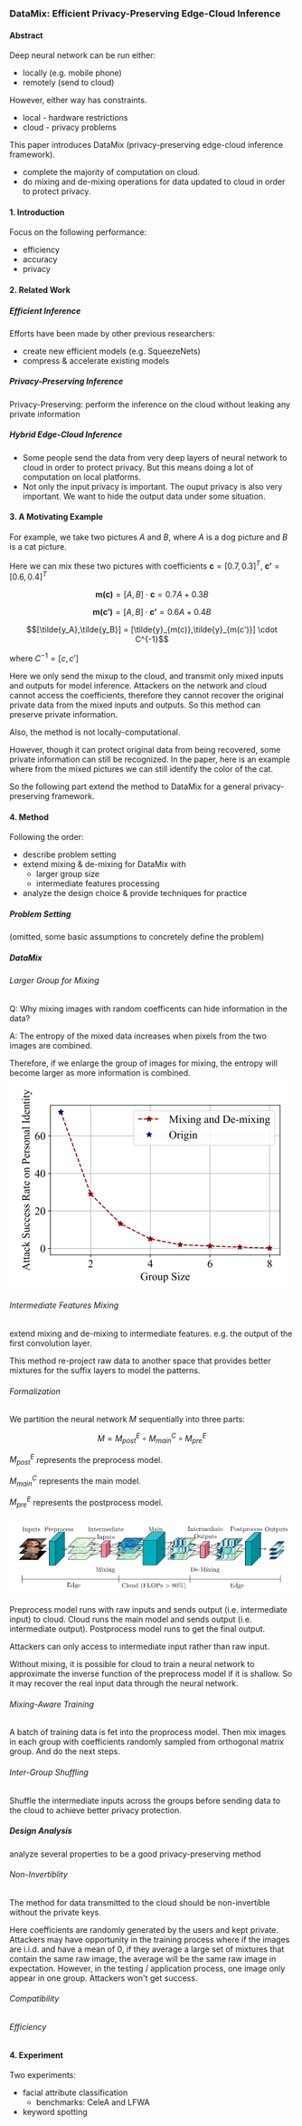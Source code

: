 ### DataMix: Efficient Privacy-Preserving Edge-Cloud Inference

#### Abstract

Deep neural network can be run either:
- locally (e.g. mobile phone)
- remotely (send to cloud)

However, either way has constraints.
- local - hardware restrictions
- cloud - privacy problems

This paper introduces DataMix (privacy-preserving edge-cloud inference framework).

- complete the majority of computation on cloud.
- do mixing and de-mixing operations for data updated to cloud in order to protect privacy.

#### 1. Introduction

Focus on the following performance:
- efficiency
- accuracy
- privacy

#### 2. Related Work

##### Efficient Inference

Efforts have been made by other previous researchers:
- create new efficient models (e.g. SqueezeNets)
- compress & accelerate existing models

##### Privacy-Preserving Inference
Privacy-Preserving: perform the inference on the cloud without leaking any private information

##### Hybrid Edge-Cloud Inference
- Some people send the data from very deep layers of neural network to cloud in order to protect privacy. But this means doing a lot of computation on local platforms.
- Not only the input privacy is important. The ouput privacy is also very important. We want to hide the output data under some situation.

#### 3. A Motivating Example

For example, we take two pictures $A$ and $B$, where $A$ is a dog picture and $B$ is a cat picture.

Here we can mix these two pictures with coefficients 
$\textbf{c}=[0.7,0.3]^T$, $\textbf{c'}=[0.6,0.4]^T$

$$\textbf{m(c)} = [A,B] \cdot \textbf{c} = 0.7A+0.3B$$

$$\textbf{m(c')} = [A,B] \cdot \textbf{c'} = 0.6A+0.4B$$

$$[\tilde{y_A},\tilde{y_B}] = [\tilde{y}_{m(c)},\tilde{y}_{m(c')}] \cdot C^{-1}$$

where $C^{-1} = [c,c']$

Here we only send the mixup to the cloud, and transmit only mixed inputs and outputs for model inference. Attackers on the network and cloud cannot access the coefficients, therefore they cannot recover the original private data from the mixed inputs and outputs. So this method can preserve private information. 

Also, the method is not locally-computational.

However, though it can protect original data from being recovered, some private information can still be recognized. In the paper, here is an example where from the mixed pictures we can still identify the color of the cat.

So the following part extend the method to DataMix for a general privacy-preserving framework.


#### 4. Method

Following the order:
- describe problem setting
- extend mixing & de-mixing for DataMix with
    - larger group size
    - intermediate features processing
- analyze the design choice & provide techniques for practice

##### Problem Setting
(omitted, some basic assumptions to concretely define the problem)

##### DataMix

###### Larger Group for Mixing
Q: Why mixing images with random coefficents can hide information in the data?

A: The entropy of the mixed data increases when pixels from the two images are combined.

Therefore, if we enlarge the group of images for mixing, the entropy will become larger as more information is combined.
![avatar](/picture/datamix_groupsize.png)

###### Intermediate Features Mixing

extend mixing and de-mixing to intermediate features.
e.g. the output of the first convolution layer.

This method re-project raw data to another space that provides better mixtures for the suffix layers to model the patterns.

###### Formalization

We partition the neural network $M$ sequentially into three parts:

$$M = M_{post}^E \circ M_{main}^C \circ M_{pre}^E$$

$M_{post}^E$ represents the preprocess model.

$M_{main}^C$ represents the main model.

$M_{pre}^E$ represents the postprocess model.

![avatar](/picture/datamix_model.png)

Preprocess model runs with raw inputs and sends output (i.e. intermediate input) to cloud.
Cloud runs the main model and sends output (i.e. intermediate output).
Postprocess model runs to get the final output.

Attackers can only access to intermediate input rather than raw input.

Without mixing, it is possible for cloud to train a neural network to approximate the inverse function of the preprocess model if it is shallow. So it may recover the real input data through the neural network.

###### Mixing-Aware Training

A batch of training data is fet into the proprocess model. Then mix images in each group with coefficients randomly sampled from orthogonal matrix group. And do the next steps.

###### Inter-Group Shuffling

Shuffle the intermediate inputs across the groups before sending data to the cloud to achieve better privacy protection.


##### Design Analysis

analyze several properties to be a good privacy-preserving method

###### Non-Invertiblity

The method for data transmitted to the cloud should be non-invertible without the private keys.

Here coefficients are randomly generated by the users and kept private. Attackers may have opportunity in the training process where if the images are i.i.d. and have a mean of 0, if they average a large set of mixtures that contain the same raw image, the average will be the same raw image in expectation. However, in the testing / application process, one image only appear in one group. Attackers won't get success.


###### Compatibility

###### Efficiency

#### 4. Experiment

Two experiments:
- facial attribute classification
    - benchmarks: CeleA and LFWA
- keyword spotting
